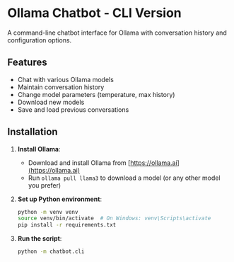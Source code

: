 # Ollama Chatbot - CLI Version

A command-line chatbot interface for Ollama with conversation history and configuration options.

## Features

- Chat with various Ollama models
- Maintain conversation history
- Change model parameters (temperature, max history)
- Download new models
- Save and load previous conversations

## Installation

1. **Install Ollama**:
   - Download and install Ollama from [https://ollama.ai](https://ollama.ai)
   - Run `ollama pull llama3` to download a model (or any other model you prefer)

2. **Set up Python environment**:
   ```bash
   python -m venv venv
   source venv/bin/activate  # On Windows: venv\Scripts\activate
   pip install -r requirements.txt
   ```

3. **Run the script**:
   ```bash
   python -m chatbot.cli
   ```